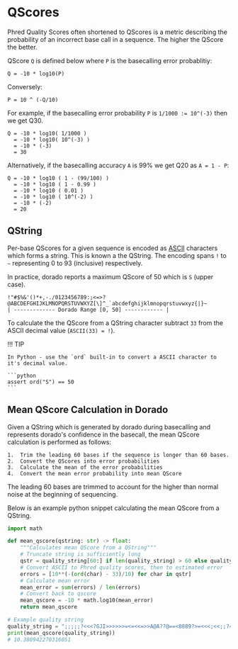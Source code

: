 # QScores

Phred Quality Scores often shortened to QScores is a metric describing the probability of
an incorrect base call in a sequence. The higher the QScore the better.

QScore `Q` is defined below where `P` is the basecalling error probablitiy:

```text
Q = -10 * log10(P)
```

Conversely:

```text
P = 10 ^ (-Q/10)
```

For example, if the basecalling error probability `P` is `1/1000 := 10^(-3)` then we get Q30.

```text
Q = -10 * log10( 1/1000 )
  = -10 * log10( 10^(-3) )
  = -10 * (-3)
  = 30
```

Alternatively, if the basecalling accuracy `A` is 99% we get Q20 as `A = 1 - P`:

```text
Q = -10 * log10 ( 1 - (99/100) )
  = -10 * log10 ( 1 - 0.99 )
  = -10 * log10 ( 0.01 )
  = -10 * log10 ( 10^(-2) )
  = -10 * (-2)
  = 20
```

## QString

Per-base QScores for a given sequence is encoded as [ASCII](https://www.ascii-code.com/) characters
which forms a string. This is known a the QString. The encoding spans `!` to `~` representing
0 to 93 (inclusive) respectively.

In practice, dorado reports a maximum QScore of 50 which is `S` (upper case).

```text
!"#$%&'()*+,-./0123456789:;<=>?@ABCDEFGHIJKLMNOPQRSTUVWXYZ[\]^_`abcdefghijklmnopqrstuvwxyz{|}~
| ------------- Dorado Range [0, 50] ------------ |
```

To calculate the the QScore from a QString character subtract `33` from the ASCII decimal value (`ASCII(33) = !`).

!!! TIP

    In Python - use the `ord` built-in to convert a ASCII character to it's decimal value.

    ```python
    assert ord("S") == 50
    ```

## Mean QScore Calculation in Dorado

Given a QString which is generated by dorado during basecalling and represents dorado's
confidence in the basecall, the mean QScore calculation is performed as follows:

    1.  Trim the leading 60 bases if the sequence is longer than 60 bases.
    2.  Convert the QScores into error probabilities
    3.  Calculate the mean of the error probabilities
    4.  Convert the mean error probability into mean QScore

The leading 60 bases are trimmed to account for the higher than normal noise at the beginning
of sequencing.

Below is an example python snippet calculating the mean QScore from a QString.

```python
import math

def mean_qscore(qstring: str) -> float:
    """Calculates mean QScore from a QString"""
    # Truncate string is sufficiently long
    qstr = quality_string[60:] if len(quality_string) > 60 else quality_string
    # Convert ASCII to Phred quality scores, then to estimated error
    errors = [10**(-(ord(char) - 33)/10) for char in qstr]
    # Calculate mean error
    mean_error = sum(errors) / len(errors)
    # Convert back to qscore
    mean_qscore = -10 * math.log10(mean_error)
    return mean_qscore

# Example quality string
quality_string = ";;;;;?<<<?GJI>>>>>>=<=<<=>>A@A??@==<8889?>=<<<;<<;;?==<;::;;<SS:::7666444<2+')933;<<=???CA?>=>=>>??51)))+&&(('&&&&''))HELLO;READER;'()))))&%%$"
print(mean_qscore(quality_string))
# 10.380942270316051
```
